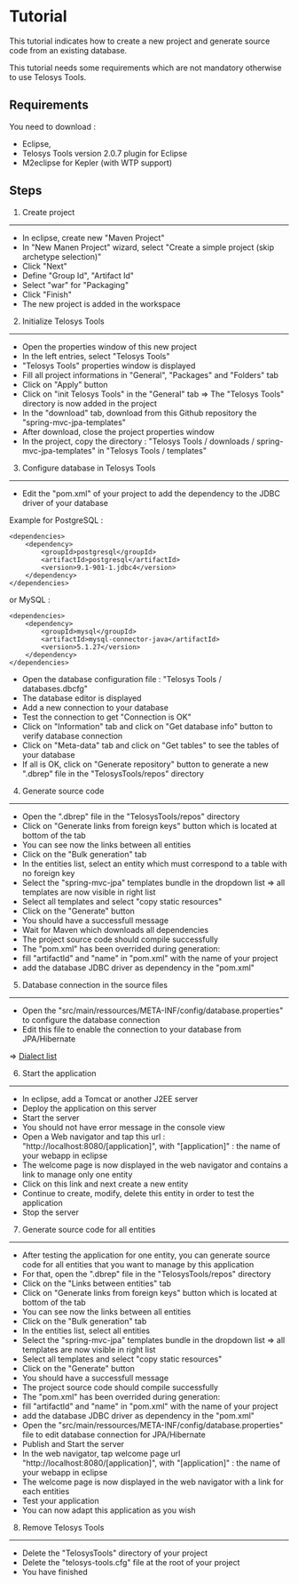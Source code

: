 Tutorial
========

This tutorial indicates how to create a new project and generate source code from an existing database.

This tutorial needs some requirements which are not mandatory otherwise to use Telosys Tools.

Requirements
---

You need to download :
- Eclipse, 
- Telosys Tools version 2.0.7 plugin for Eclipse
- M2eclipse for Kepler (with WTP support)

Steps
---

1. Create project
---

- In eclipse, create new "Maven Project"
- In "New Manen Project" wizard, select "Create a simple project (skip archetype selection)"
- Click "Next"
- Define "Group Id", "Artifact Id"
- Select "war" for "Packaging"
- Click "Finish"
- The new project is added in the workspace

2. Initialize Telosys Tools
---
- Open the properties window of this new project
- In the left entries, select "Telosys Tools"
- "Telosys Tools" properties window is displayed
- Fill all project informations in "General", "Packages" and "Folders" tab
- Click on "Apply" button
- Click on "init Telosys Tools" in the "General" tab => The "Telosys Tools" directory is now added in the project
- In the "download" tab, download from this Github repository the "spring-mvc-jpa-templates"
- After download, close the project properties window
- In the project, copy the directory : "Telosys Tools / downloads / spring-mvc-jpa-templates" in "Telosys Tools / templates"

3. Configure database in Telosys Tools
---

- Edit the "pom.xml" of your project to add the dependency to the JDBC driver of your database

Example for PostgreSQL :

	<dependencies>
    	<dependency>
            <groupId>postgresql</groupId>
            <artifactId>postgresql</artifactId>
            <version>9.1-901-1.jdbc4</version>
        </dependency>
    </dependencies>
    
or MySQL :

	<dependencies>
    	<dependency>
			<groupId>mysql</groupId>
			<artifactId>mysql-connector-java</artifactId>
			<version>5.1.27</version>
		</dependency>
	</dependencies>

- Open the database configuration file : "Telosys Tools / databases.dbcfg"
- The database editor is displayed
- Add a new connection to your database
- Test the connection to get "Connection is OK"
- Click on "Information" tab and click on "Get database info" button to verify database connection
- Click on "Meta-data" tab and click on "Get tables" to see the tables of your database
- If all is OK, click on "Generate repository" button to generate a new ".dbrep" file in the "TelosysTools/repos" directory 

4. Generate source code
---

- Open the ".dbrep" file in the "TelosysTools/repos" directory
- Click on "Generate links from foreign keys" button which is located at bottom of the tab
- You can see now the links between all entities
- Click on the "Bulk generation" tab
- In the entities list, select an entity which must correspond to a table with no foreign key
- Select the "spring-mvc-jpa" templates bundle in the dropdown list => all templates are now visible in right list
- Select all templates and select "copy static resources"
- Click on the "Generate" button
- You should have a successfull message
- Wait for Maven which downloads all dependencies
- The project source code should compile successfully
- The "pom.xml" has been overrided during generation: 
 - fill "artifactId" and "name" in "pom.xml" with the name of your project
 - add the database JDBC driver as dependency in the "pom.xml"

5. Database connection in the source files
---

- Open the "src/main/ressources/META-INF/config/database.properties" to configure the database connection
- Edit this file to enable the connection to your database from JPA/Hibernate

=> [Dialect list](http://www.javabeat.net/list-of-hibernate-sql-dialects/#)

6. Start the application
---

- In eclipse, add a Tomcat or another J2EE server
- Deploy the application on this server
- Start the server
- You should not have error message in the console view
- Open a Web navigator and tap this url : "http://localhost:8080/[application]", with "[application]" : the name of your webapp in eclipse
- The welcome page is now displayed in the web navigator and contains a link to manage only one entity
- Click on this link and next create a new entity
- Continue to create, modify, delete this entity in order to test the application
- Stop the server

7. Generate source code for all entities
---

- After testing the application for one entity, you can generate source code for all entities that you want to manage by this application
- For that, open the ".dbrep" file in the "TelosysTools/repos" directory
- Click on the "Links between entities" tab
- Click on "Generate links from foreign keys" button which is located at bottom of the tab
- You can see now the links between all entities
- Click on the "Bulk generation" tab
- In the entities list, select all entities
- Select the "spring-mvc-jpa" templates bundle in the dropdown list => all templates are now visible in right list
- Select all templates and select "copy static resources"
- Click on the "Generate" button
- You should have a successfull message
- The project source code should compile successfully
- The "pom.xml" has been overrided during generation: 
 - fill "artifactId" and "name" in "pom.xml" with the name of your project
 - add the database JDBC driver as dependency in the "pom.xml"
- Open the "src/main/ressources/META-INF/config/database.properties" file to edit database connection for JPA/Hibernate
- Publish and Start the server
- In the web navigator, tap welcome page url "http://localhost:8080/[application]", with "[application]" : the name of your webapp in eclipse
- The welcome page is now displayed in the web navigator with a link for each entities
- Test your application
- You can now adapt this application as you wish

8. Remove Telosys Tools
---

- Delete the "TelosysTools" directory of your project
- Delete the "telosys-tools.cfg" file at the root of your project
- You have finished

